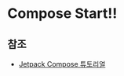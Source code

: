 # Compose Start!!

## 참조
- [Jetpack Compose 튜토리얼](https://developer.android.com/jetpack/compose/tutorial?hl=ko)
